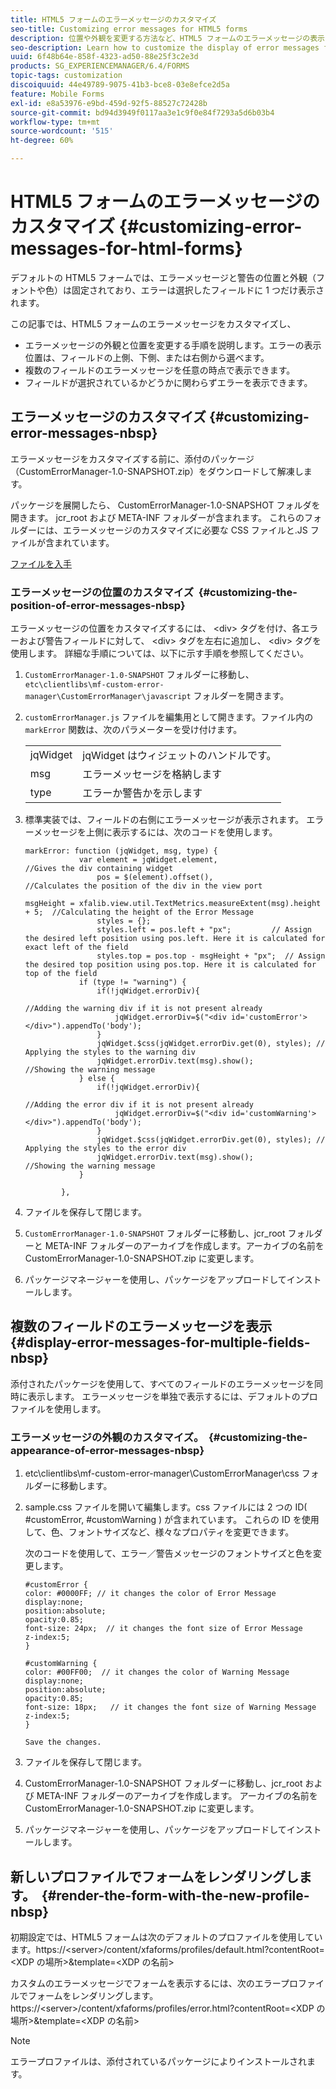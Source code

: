 ```yaml
---
title: HTML5 フォームのエラーメッセージのカスタマイズ
seo-title: Customizing error messages for HTML5 forms
description: 位置や外観を変更する方法など、HTML5 フォームのエラーメッセージの表示をカスタマイズする方法について説明します。
seo-description: Learn how to customize the display of error messages for HTML5 forms including how to change their position and appearance.
uuid: 6f48b64e-858f-4323-ad50-88e25f3c2e3d
products: SG_EXPERIENCEMANAGER/6.4/FORMS
topic-tags: customization
discoiquuid: 44e49789-9075-41b3-bce8-03e8efce2d5a
feature: Mobile Forms
exl-id: e8a53976-e9bd-459d-92f5-88527c72428b
source-git-commit: bd94d3949f0117aa3e1c9f0e84f7293a5d6b03b4
workflow-type: tm+mt
source-wordcount: '515'
ht-degree: 60%

---
```


# HTML5 フォームのエラーメッセージのカスタマイズ {#customizing-error-messages-for-html-forms}

デフォルトの HTML5 フォームでは、エラーメッセージと警告の位置と外観（フォントや色）は固定されており、エラーは選択したフィールドに 1 つだけ表示されます。

この記事では、HTML5 フォームのエラーメッセージをカスタマイズし、

* エラーメッセージの外観と位置を変更する手順を説明します。エラーの表示位置は、フィールドの上側、下側、または右側から選べます。
* 複数のフィールドのエラーメッセージを任意の時点で表示できます。
* フィールドが選択されているかどうかに関わらずエラーを表示できます。

## エラーメッセージのカスタマイズ {#customizing-error-messages-nbsp}

エラーメッセージをカスタマイズする前に、添付のパッケージ（CustomErrorManager-1.0-SNAPSHOT.zip）をダウンロードして解凍します。

パッケージを展開したら、 CustomErrorManager-1.0-SNAPSHOT フォルダを開きます。 jcr_root および META-INF フォルダーが含まれます。 これらのフォルダーには、エラーメッセージのカスタマイズに必要な CSS ファイルと.JS ファイルが含まれています。

[ファイルを入手](assets/customerrormanager-1.0-snapshot.zip)

### エラーメッセージの位置のカスタマイズ  {#customizing-the-position-of-error-messages-nbsp}

エラーメッセージの位置をカスタマイズするには、 &lt;div> タグを付け、各エラーおよび警告フィールドに対して、 &lt;div> タグを左右に追加し、 &lt;div> タグを使用します。 詳細な手順については、以下に示す手順を参照してください。

1. `CustomErrorManager-1.0-SNAPSHOT` フォルダーに移動し、`etc\clientlibs\mf-custom-error-manager\CustomErrorManager\javascript` フォルダーを開きます。
1. `customErrorManager.js` ファイルを編集用として開きます。ファイル内の `markError` 関数は、次のパラメーターを受け付けます。

   |  |  |
   |---|---|
   | jqWidget | jqWidget はウィジェットのハンドルです。 |
   | msg | エラーメッセージを格納します |
   | type | エラーか警告かを示します |

1. 標準実装では、フィールドの右側にエラーメッセージが表示されます。 エラーメッセージを上側に表示するには、次のコードを使用します。

   ```
   markError: function (jqWidget, msg, type) {
               var element = jqWidget.element,                                //Gives the div containing widget
                   pos = $(element).offset(),                          //Calculates the position of the div in the view port
                                                                   msgHeight = xfalib.view.util.TextMetrics.measureExtent(msg).height + 5;  //Calculating the height of the Error Message
                   styles = {};
                   styles.left = pos.left + "px";         // Assign the desired left position using pos.left. Here it is calculated for exact left of the field 
                   styles.top = pos.top - msgHeight + "px";  // Assign the desired top position using pos.top. Here it is calculated for top of the field 
               if (type != "warning") {
                   if(!jqWidget.errorDiv){
                                                                                   //Adding the warning div if it is not present already
                       jqWidget.errorDiv=$("<div id='customError'></div>").appendTo('body');
                   }
                   jqWidget.$css(jqWidget.errorDiv.get(0), styles); // Applying the styles to the warning div
                   jqWidget.errorDiv.text(msg).show();                     //Showing the warning message
               } else {
                   if(!jqWidget.errorDiv){
                                                                                   //Adding the error div if it is not present already
                       jqWidget.errorDiv=$("<div id='customWarning'></div>").appendTo('body');
                   }
                   jqWidget.$css(jqWidget.errorDiv.get(0), styles); // Applying the styles to the error div
                   jqWidget.errorDiv.text(msg).show();                     //Showing the warning message
               }
   
           },
   ```

1. ファイルを保存して閉じます。
1. `CustomErrorManager-1.0-SNAPSHOT` フォルダーに移動し、jcr_root フォルダーと META-INF フォルダーのアーカイブを作成します。アーカイブの名前を CustomErrorManager-1.0-SNAPSHOT.zip に変更します。
1. パッケージマネージャーを使用し、パッケージをアップロードしてインストールします。

## 複数のフィールドのエラーメッセージを表示  {#display-error-messages-for-multiple-fields-nbsp}

添付されたパッケージを使用して、すべてのフィールドのエラーメッセージを同時に表示します。 エラーメッセージを単独で表示するには、デフォルトのプロファイルを使用します。

### エラーメッセージの外観のカスタマイズ。  {#customizing-the-appearance-of-error-messages-nbsp}

1. etc\clientlibs\mf-custom-error-manager\CustomErrorManager\css フォルダーに移動します。

1. sample.css ファイルを開いて編集します。css ファイルには 2 つの ID( #customError, #customWarning ) が含まれています。 これらの ID を使用して、色、フォントサイズなど、様々なプロパティを変更できます。

   次のコードを使用して、エラー／警告メッセージのフォントサイズと色を変更します。

   ```
   #customError {
   color: #0000FF; // it changes the color of Error Message
   display:none;
   position:absolute;
   opacity:0.85;
   font-size: 24px;  // it changes the font size of Error Message
   z-index:5;
   }
   
   #customWarning {
   color: #00FF00;  // it changes the color of Warning Message
   display:none;
   position:absolute;
   opacity:0.85;
   font-size: 18px;   // it changes the font size of Warning Message
   z-index:5;
   }
   
   Save the changes.
   ```

1. ファイルを保存して閉じます。
1. CustomErrorManager-1.0-SNAPSHOT フォルダーに移動し、jcr_root および META-INF フォルダーのアーカイブを作成します。 アーカイブの名前を CustomErrorManager-1.0-SNAPSHOT.zip に変更します。
1. パッケージマネージャーを使用し、パッケージをアップロードしてインストールします。

## 新しいプロファイルでフォームをレンダリングします。  {#render-the-form-with-the-new-profile-nbsp}

初期設定では、HTML5 フォームは次のデフォルトのプロファイルを使用しています。https://&lt;server>/content/xfaforms/profiles/default.html?contentRoot=&lt;XDP の場所>&amp;template=&lt;XDP の名前>

カスタムのエラーメッセージでフォームを表示するには、次のエラープロファイルでフォームをレンダリングします。https://&lt;server>/content/xfaforms/profiles/error.html?contentRoot=&lt;XDP の場所>&amp;template=&lt;XDP の名前>

>[!NOTE]
>
>エラープロファイルは、添付されているパッケージによりインストールされます。
